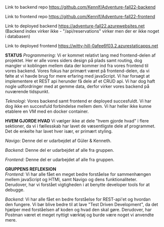 Link to backend repo	https://github.com/Kennlf/Adventure-fall22-backend

Link to frontend repo	https://github.com/Kennlf/Adventure-fall22-frontend

Link to deployed backend	https://adventure-fall22.azurewebsites.net
(Backend index virker ikke - "/api/reservations" virker men der er ikke noget i databasen)

Link to deployed frontend	https://witty-hill-0afee6f03.2.azurestaticapps.net

**STATUS** 
_Programmering:_ 
Vi er kommet relativt lang med frontend-delen af projektet. 
Her er alle vores siders design på plads samt routing, dog mangler vi koblingen mellem data der kommer
ind fra vores frontend til vores backend. 
Vores fokus har primært været på frontend-delen, da vi følte at vi havde brug for mere
erfaring med javaScript. 
Vi har forsøgt at implementere et REST api herunder få dele af et CRUD api. 
Vi har dog haft nogle udfordringer med at gemme data, derfor virker vores backend på nuværende tidspunkt. 

_Teknologi:_
Vores backend samt frontend er deployed succesfuldt. Vi har dog ikke en succesfuld forbindelse mellem dem. 
Vi har heller ikke kunne etablere en VM med en docker container. 


**HVEM GJORDE HVAD**
Vi vælger ikke at dele "hvem gjorde hvad" i flere sektioner, da vi i fællesskab har lavet de væsentligste 
dele af programmet. Det de enkelte har lavet hver især, er primært styling.

_Navigo:_ 
Denne del er udarbejdet af Güler & Kenneth.

_Backend:_ 
Denne del er udarbejdet af alle fra gruppen. 

_Frontend:_
Denne del er udarbejdet af alle fra gruppen. 


**GRUPPENS REFLEKSION**  
_Frontend:_ 
Vi har alle fået en meget bedre forståelse for sammenhængen mellem javaScript og HTMl, 
samt Navigo og dens funktionaliteter. 
Derudover, har vi forstået vigtigheden i at benytte developer tools for at debugge. 

_Backend:_
Vi har alle fået en bedre forståelse for REST-api'et og hvordan den fungere. 
Vi bør blive bedre til at lave "Test Driven Development", da det hjælper 
med forståelsen af koden og hvad den skal gøre. 
Derudover, har Postman været et meget nyttigt værktøj og burde være noget vi anvendte mere.


